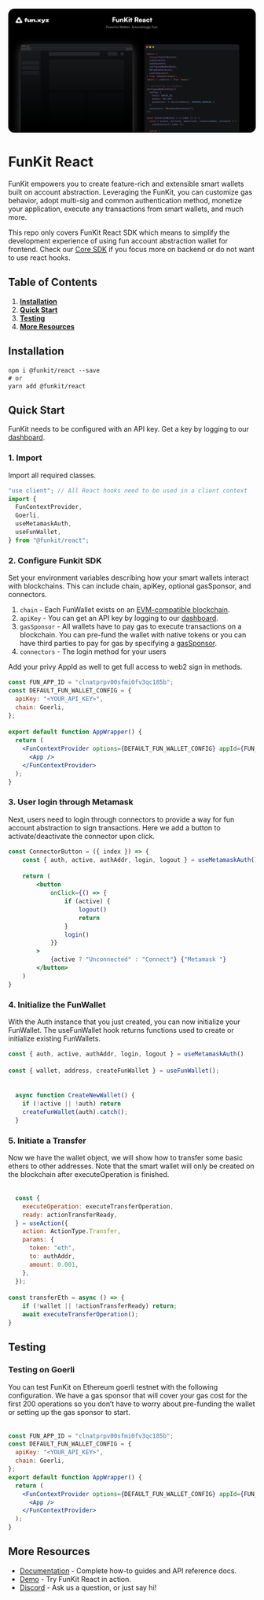 ![backdrop](./backdrop.png)

# **FunKit React**

FunKit empowers you to create feature-rich and extensible smart wallets built on account abstraction. Leveraging the FunKit, you can customize gas behavior, adopt multi-sig and common authentication method, monetize your application, execute any transactions from smart wallets, and much more.

This repo only covers FunKit React SDK which means to simplify the development experience of using fun account abstraction wallet for frontend. Check our [Core SDK](https://github.com/fun-xyz/funkit-core) if you focus more on backend or do not want to use react hooks.

## **Table of Contents**

1. **[Installation](#installation)**
2. **[Quick Start](#quickstart)**
3. **[Testing](#testing)**
4. **[More Resources](#moreresources)**

## <a id="installation"></a> **Installation**

```
npm i @funkit/react --save
# or
yarn add @funkit/react
```

## <a id="quickstart"></a> **Quick Start**

FunKit needs to be configured with an API key. Get a key by logging to our [dashboard](https://app.fun.xyz/sign-in/request).

### 1. Import

Import all required classes.

```js
"use client"; // All React hooks need to be used in a client context
import {
  FunContextProvider,
  Goerli,
  useMetamaskAuth,
  useFunWallet,
} from "@funkit/react";
```

### 2. Configure Funkit SDK

Set your environment variables describing how your smart wallets interact with blockchains. This can include chain, apiKey, optional gasSponsor, and connectors.

1. `chain` - Each FunWallet exists on an [EVM-compatible blockchain](https://ethereum.org/en/developers/docs/evm/).
2. `apiKey` - You can get an API key by logging to our [dashboard](https://app.fun.xyz/sign-in/request).
3. `gasSponsor` - All wallets have to pay gas to execute transactions on a blockchain. You can pre-fund the wallet with native tokens or you can have third parties to pay for gas by specifying a [gasSponsor](https://docs.fun.xyz/api-reference/gas-sponsor).
4. `connectors` - The login method for your users

Add your privy AppId as well to get full access to web2 sign in methods.

```jsx
const FUN_APP_ID = "clnatprpv00sfmi0fv3qc185b";
const DEFAULT_FUN_WALLET_CONFIG = {
  apiKey: "<YOUR_API_KEY>",
  chain: Goerli,
};

export default function AppWrapper() {
  return (
    <FunContextProvider options={DEFAULT_FUN_WALLET_CONFIG} appId={FUN_APP_ID}>
      <App />
    </FunContextProvider>
  );
}
```

### 3. User login through Metamask

Next, users need to login through connectors to provide a way for fun account abstraction to sign transactions. Here we add a button to activate/deactivate the connector upon click.

```jsx
const ConnectorButton = ({ index }) => {
    const { auth, active, authAddr, login, logout } = useMetamaskAuth()

    return (
        <button
            onClick={() => {
                if (active) {
                    logout()
                    return
                }
                login()
            }}
        >
            {active ? "Unconnected" : "Connect"} {"Metamask "}
        </button>
    )
}
```

### 4. Initialize the FunWallet

With the Auth instance that you just created, you can now initialize your FunWallet. The useFunWallet hook returns functions used to create or initialize existing FunWallets. 

```jsx
const { auth, active, authAddr, login, logout } = useMetamaskAuth()

const { wallet, address, createFunWallet } = useFunWallet();


  async function CreateNewWallet() {
    if (!active || !auth) return
    createFunWallet(auth).catch();
  }
```

### 5. Initiate a Transfer

Now we have the wallet object, we will show how to transfer some basic ethers to other addresses. Note that the smart wallet will only be created on the blockchain after executeOperation is finished.

```jsx

  const {
    executeOperation: executeTransferOperation,
    ready: actionTransferReady,
  } = useAction({
    action: ActionType.Transfer,
    params: {
      token: "eth",
      to: authAddr,
      amount: 0.001,
    },
  });

const transferEth = async () => {
    if (!wallet || !actionTransferReady) return;
    await executeTransferOperation();
}
```

## <a id="testing"></a> **Testing**

### **Testing on Goerli**

You can test FunKit on Ethereum goerli testnet with the following configuration. We have a gas sponsor that will cover your gas cost for the first 200 operations so you don’t have to worry about pre-funding the wallet or setting up the gas sponsor to start.

```jsx

const FUN_APP_ID = "clnatprpv00sfmi0fv3qc185b";
const DEFAULT_FUN_WALLET_CONFIG = {
  apiKey: "<YOUR_API_KEY>",
  chain: Goerli,
};
export default function AppWrapper() {
  return (
    <FunContextProvider options={DEFAULT_FUN_WALLET_CONFIG} appId={FUN_APP_ID}>
      <App />
    </FunContextProvider>
  );
}
```

## <a id="moreresources"></a> **More Resources**

- [Documentation](http://docs.fun.xyz) - Complete how-to guides and API reference docs.
- [Demo](https://demo.fun.xyz) - Try FunKit React in action.
- [Discord](https://discord.com/invite/KhJVrDy3) - Ask us a question, or just say hi!
